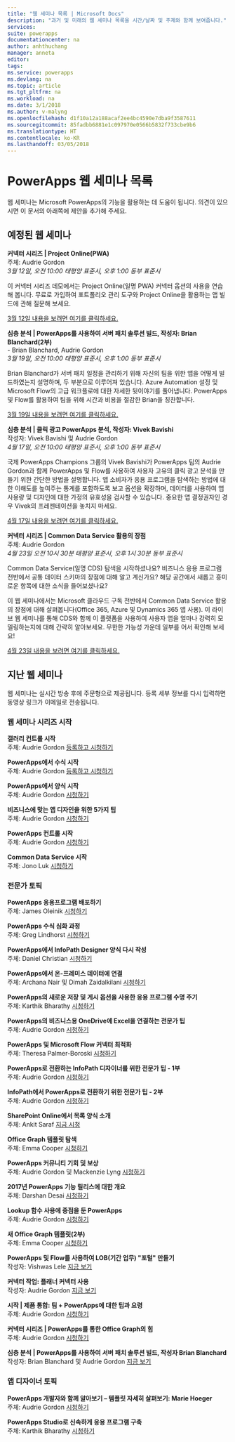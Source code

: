 ```yaml
---
title: "웹 세미나 목록 | Microsoft Docs"
description: "과거 및 미래의 웹 세미나 목록을 시간/날짜 및 주제와 함께 보여줍니다."
services: 
suite: powerapps
documentationcenter: na
author: anhthuchang
manager: anneta
editor: 
tags: 
ms.service: powerapps
ms.devlang: na
ms.topic: article
ms.tgt_pltfrm: na
ms.workload: na
ms.date: 3/1/2018
ms.author: v-malyng
ms.openlocfilehash: d1f10a12a188acaf2ee4bc4590e7dba9f3587611
ms.sourcegitcommit: 85fadbb6881e1c097970e0566b5832f733cbe9b6
ms.translationtype: HT
ms.contentlocale: ko-KR
ms.lasthandoff: 03/05/2018
---
```

# <a name="powerapps-webinar-listing"></a>PowerApps 웹 세미나 목록 #
웹 세미나는 Microsoft PowerApps의 기능을 활용하는 데 도움이 됩니다. 의견이 있으시면 이 문서의 아래쪽에 제안을 추가해 주세요.

## <a name="upcoming-webinars"></a>예정된 웹 세미나 ##
**커넥터 시리즈 | Project Online(PWA)**
<br>주체: Audrie Gordon
<br>*3월 12일, 오전 10:00 태평양 표준시, 오후 1:00 동부 표준시*

이 커넥터 시리즈 데모에서는 Project Online(일명 PWA) 커넥터 옵션의 사용을 연습해 봅니다. 무료로 가입하여 포트폴리오 관리 도구와 Project Online을 활용하는 앱 빌드에 관해 질문해 보세요.

[3월 12일 내용을 보려면 여기를 클릭하세요.](https://www.youtube.com/watch?v=oncGxlmFqy8)


**심층 분석 | PowerApps를 사용하여 서버 패치 솔루션 빌드, 작성자: Brian Blanchard(2부)**
<br>- Brian Blanchard, Audrie Gordon
<br>*3월 19일, 오전 10:00 태평양 표준시, 오후 1:00 동부 표준시*

Brian Blanchard가 서버 패치 일정을 관리하기 위해 자신의 팀을 위한 앱을 어떻게 빌드하였는지 설명하며, 두 부분으로 이루어져 있습니다. Azure Automation 설정 및 Microsoft Flow의 고급 워크플로에 대한 자세한 뒷이야기를 풀어냅니다. PowerApps 및 Flow를 활용하여 팀을 위해 시간과 비용을 절감한 Brian을 칭찬합니다.

[3월 19일 내용을 보려면 여기를 클릭하세요.](https://www.youtube.com/watch?v=oncGxlmFqy8)

**심층 분석 | 클릭 광고 PowerApps 분석, 작성자: Vivek Bavishi**
<br>작성자: Vivek Bavishi 및 Audrie Gordon
<br>*4월 17일, 오전 10:00 태평양 표준시, 오후 1:00 동부 표준시*

국제 PowerApps Champions 그룹의 Vivek Bavishi가 PowerApps 팀의 Audrie Gordon과 함께 PowerApps 및 Flow를 사용하여 사용자 고유의 클릭 광고 분석을 만들기 위한 간단한 방법을 설명합니다. 앱 소비자가 응용 프로그램을 탐색하는 방법에 대한 이해도를 높여주는 통계를 포함하도록 보고 옵션을 확장하며, 데이터를 사용하여 앱 사용량 및 디자인에 대한 가정의 유효성을 검사할 수 있습니다. 중요한 앱 결정권자인 경우 Vivek의 프레젠테이션을 놓치지 마세요.

[4월 17일 내용을 보려면 여기를 클릭하세요.](https://www.youtube.com/watch?v=OM-rlhKJFTA)

**커넥터 시리즈 | Common Data Service 활용의 장점**
<br>주체: Audrie Gordon
<br>*4월 23일 오전 10시 30분 태평양 표준시, 오후 1시 30분 동부 표준시*

Common Data Service(일명 CDS) 탐색을 시작하셨나요? 비즈니스 응용 프로그램 전반에서 공통 데이터 스키마의 장점에 대해 알고 계신가요? 해당 공간에서 새롭고 흥미로운 항목에 대한 소식을 들어보셨나요?

이 웹 세미나에서는 Microsoft 클라우드 구독 전반에서 Common Data Service 활용의 장점에 대해 살펴봅니다(Office 365, Azure 및 Dynamics 365 앱 사용). 이 라이브 웹 세미나를 통해 CDS와 함께 이 플랫폼을 사용하여 사용자 앱을 얼마나 강력히 모델링하는지에 대해 간략히 알아보세요. 무한한 가능성 가운데 일부를 어서 확인해 보세요!

[4월 23일 내용을 보려면 여기를 클릭하세요.](https://www.youtube.com/watch?v=JY8r46HnHoI)

## <a name="past-webinars"></a>지난 웹 세미나 ##
웹 세미나는 실시간 방송 후에 주문형으로 제공됩니다. 등록 세부 정보를 다시 입력하면 동영상 링크가 이메일로 전송됩니다.

### <a name="getting-started-webinar-series"></a>웹 세미나 시리즈 시작 ###
**갤러리 컨트롤 시작**
<br>주체: Audrie Gordon [등록하고 시청하기](https://info.microsoft.com/US-EAD-WBNR-FY17-02Feb-28-GettingStartedwithPowerAppsGalleries300759_01Registration-ForminBody.html)

**PowerApps에서 수식 시작**
<br>주체: Audrie Gordon [등록하고 시청하기](https://info.microsoft.com/US-EAD-WBNR-FY17-03Mar-14-GettingStartedwithPowerAppsFormulas300770_01Registration-ForminBody.html)

**PowerApps에서 양식 시작**
<br>주체: Audrie Gordon [시청하기](https://www.youtube.com/watch?v=WnuwLkNbWk4)

**비즈니스에 맞는 앱 디자인을 위한 5가지 팁**
<br>주체: Audrie Gordon [시청하기](https://www.youtube.com/watch?v=Ql-pK9ixKxw)

**PowerApps 컨트롤 시작**
<br>주체: Audrie Gordon [시청하기](https://www.youtube.com/watch?v=lUo0DXvJENI)

**Common Data Service 시작**
<br>주체: Jono Luk [시청하기](https://info.microsoft.com/US-PowerBI-WBNR-FY17-04Apr-18-GettingStartedwiththeCommonDataServices312618_01Registration-ForminBody.html)

### <a name="pro-topics"></a>전문가 토픽 ###
**PowerApps 응용프로그램 배포하기**
<br>주체: James Oleinik [시청하기](https://www.youtube.com/watch?v=LF49hFB14Cs)

**PowerApps 수식 심화 과정**
<br>주체: Greg Lindhorst [시청하기](https://www.youtube.com/watch?v=PuePMMuj5ps)

**PowerApps에서 InfoPath Designer 양식 다시 작성**
<br>주체: Daniel Christian [시청하기](https://www.youtube.com/watch?v=ohQcxcVZSK4)

**PowerApps에서 온-프레미스 데이터에 연결**
<br>주체: Archana Nair 및 Dimah Zaidalkilani [시청하기](https://www.youtube.com/watch?v=YBdO2MAulx8)

**PowerApps의 새로운 저장 및 게시 옵션을 사용한 응용 프로그램 수명 주기**
<br>주체: Karthik Bharathy [시청하기](https://www.youtube.com/watch?v=Np3DXBQvq2I)

**PowerApps의 비즈니스용 OneDrive에 Excel을 연결하는 전문가 팁**
<br>주체: Audrie Gordon [시청하기](https://www.youtube.com/watch?v=WPhux5_3Sfs)

**PowerApps 및 Microsoft Flow 커넥터 최적화**
<br>주체: Theresa Palmer-Boroski [시청하기](https://www.youtube.com/watch?v=6jwt4qXA2IQ)

**PowerApps로 전환하는 InfoPath 디자이너를 위한 전문가 팁 - 1부**
<br>주체: Audrie Gordon [시청하기](https://www.youtube.com/watch?v=EZ09dRuiWLw)

**InfoPath에서 PowerApps로 전환하기 위한 전문가 팁 - 2부**
<br>주체: Audrie Gordon [시청하기](https://www.youtube.com/watch?v=Bm2XePxLcSM)

**SharePoint Online에서 목록 양식 소개**
<br>주체: Ankit Saraf [지금 시청](https://www.youtube.com/watch?v=3dCwg6wtViI)

**Office Graph 템플릿 탐색**
<br>주체: Emma Cooper [시청하기](https://www.youtube.com/watch?v=SwLNN3tPVNs)

**PowerApps 커뮤니티 기회 및 보상**
<br> 주체: Audrie Gordon 및 Mackenzie Lyng [시청하기](https://www.youtube.com/watch?v=MTIkTPUgDSY)

**2017년 PowerApps 기능 릴리스에 대한 개요**
<br>주체: Darshan Desai [시청하기](https://www.youtube.com/watch?v=XFMh8-zLkEM)

**Lookup 함수 사용에 중점을 둔 PowerApps**
<br>주체: Audrie Gordon [시청하기](https://www.youtube.com/watch?v=uTPtNaSK_gc)

**새 Office Graph 템플릿(2부)**
<br>주체: Emma Cooper [시청하기](https://www.youtube.com/watch?v=9PopTeLdpmU)

**PowerApps 및 Flow를 사용하여 LOB(기간 업무) "포털" 만들기**
<br>작성자: Vishwas Lele [지금 보기](http://www.youtube.com/watch?v=eSMAAFHK44c)

**커넥터 작업: 플래너 커넥터 사용**
<br> 작성자: Audrie Gordon [지금 보기](https://www.youtube.com/watch?v=NBPL9Uw7qzg)

**시작 | 제품 통합: 팀 + PowerApps에 대한 팁과 요령**
<br>주체: Audrie Gordon [시청하기](https://www.youtube.com/watch?v=obBQk-aSElI)

**커넥터 시리즈 | PowerApps를 통한 Office Graph의 힘**
<br>주체: Audrie Gordon [시청하기](https://www.youtube.com/watch?v=AOGGyoElGaQ)

**심층 분석 | PowerApps를 사용하여 서버 패치 솔루션 빌드, 작성자 Brian Blanchard**
<br>작성자: Brian Blanchard 및 Audrie Gordon [지금 보기](https://www.youtube.com/watch?v=QAe0oBecowU)


### <a name="app-designer-topics"></a>앱 디자이너 토픽 ###
**PowerApps 개발자와 함께 알아보기 – 템플릿 자세히 살펴보기: Marie Hoeger**
<br>주체: Audrie Gordon [시청하기](https://www.youtube.com/watch?v=YF3DKZxlUdM)

**PowerApps Studio로 신속하게 응용 프로그램 구축**
<br>주체: Karthik Bharathy [시청하기](https://www.youtube.com/watch?v=us85WpXe4cA)
